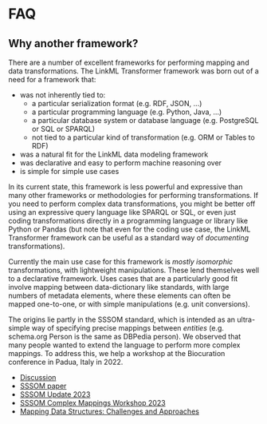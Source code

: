 # FAQ

## Why another framework?

There are a number of excellent frameworks for performing mapping and data transformations.
The LinkML Transformer framework was born out of a need for a framework that:

- was not inherently tied to:
     - a particular serialization format (e.g. RDF, JSON, ...)
     - a particular programming language (e.g. Python, Java, ...)
     - a particular database system or database language (e.g. PostgreSQL or SQL or SPARQL)
     - not tied to a particular kind of transformation (e.g. ORM or Tables to RDF)
- was a natural fit for the LinkML data modeling framework
- was declarative and easy to perform machine reasoning over
- is simple for simple use cases

In its current state, this framework is less powerful and expressive than many other frameworks
or methodologies for performing transformations. If you need to perform complex data transformations,
you might be better off using an expressive query language like SPARQL or SQL, or even just coding
transformations directly in a programming language or library like Python or Pandas (but note that
even for the coding use case, the LinkML Transformer framework can be useful as a standard way
of *documenting* transformations).

Currently the main use case for this framework is *mostly isomorphic* transformations, with lightweight
manipulations. These lend themselves well to a declarative framework. Uses cases that are a particularly good fit
involve mapping between data-dictionary like standards, with large numbers of metadata elements, where these
elements can often be mapped one-to-one, or with simple manipulations (e.g. unit conversions).

The origins lie partly in the SSSOM standard, which is intended as an ultra-simple way of specifying
precise mappings between *entities* (e.g. schema.org Person is the same as DBPedia person). We observed
that many people wanted to extend the language to perform more complex mappings. To address this, we
help a workshop at the Biocuration conference in Padua, Italy in 2022.

- [Discussion](https://github.com/orgs/linkml/discussions/1829)
- [SSSOM paper](https://academic.oup.com/database/article/doi/10.1093/database/baac035/6591806)
- [SSSOM Update 2023](https://ceur-ws.org/Vol-3591/om2023_STpaper3.pdf)
- [SSSOM Complex Mappings Workshop 2023](https://www.youtube.com/playlist?list=PLqu_J7ADQtKyX55F7RqZtaSS7TwGd3MoR)
- [Mapping Data Structures: Challenges and Approaches](https://doi.org/10.5281/zenodo.10343505)
